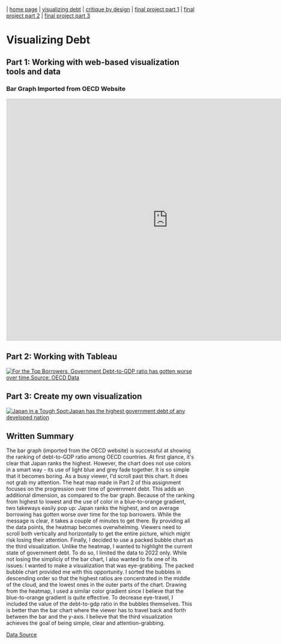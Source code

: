 | [home page](https://itsmeriem.github.io/Meriem/) | [visualizing debt](visualizing-debt.md) | [critique by design](critique-by-design.md) | [final project part 1](final-project-part1.md) | [final project part 2](final-project-part2.md) | [final project part 3](final-project-part3.md)  

# Visualizing Debt

## Part 1: Working with web-based visualization tools and data

### Bar Graph Imported from OECD Website

<iframe src="https://data.oecd.org/chart/7f2D" width="860" height="645" style="border: 0" mozallowfullscreen="true" webkitallowfullscreen="true" allowfullscreen="true"><a href="https://data.oecd.org/chart/7f2D" target="_blank">OECD Chart: General government debt, Total, % of GDP, Annual, 2021</a></iframe>

## Part 2: Working with Tableau

<div class='tableauPlaceholder' id='viz1699299725704' style='position: relative'><noscript><a href='#'><img alt='For the Top Borrowers, Government Debt-to-GDP ratio has gotten worse over time.Source: OECD Data ' src='https:&#47;&#47;public.tableau.com&#47;static&#47;images&#47;de&#47;debt-to-gdp-ration&#47;Sheet1&#47;1_rss.png' style='border: none' /></a></noscript><object class='tableauViz'  style='display:none;'><param name='host_url' value='https%3A%2F%2Fpublic.tableau.com%2F' /> <param name='embed_code_version' value='3' /> <param name='site_root' value='' /><param name='name' value='debt-to-gdp-ration&#47;Sheet1' /><param name='tabs' value='no' /><param name='toolbar' value='yes' /><param name='static_image' value='https:&#47;&#47;public.tableau.com&#47;static&#47;images&#47;de&#47;debt-to-gdp-ration&#47;Sheet1&#47;1.png' /> <param name='animate_transition' value='yes' /><param name='display_static_image' value='yes' /><param name='display_spinner' value='yes' /><param name='display_overlay' value='yes' /><param name='display_count' value='yes' /><param name='language' value='en-US' /><param name='filter' value='publish=yes' /></object></div>               
<script type='text/javascript'>                    
  var divElement = document.getElementById('viz1699299725704');                    
  var vizElement = divElement.getElementsByTagName('object')[0];                    
  vizElement.style.width='100%';vizElement.style.height=(divElement.offsetWidth*0.75)+'px';                    
  var scriptElement = document.createElement('script');                    
  scriptElement.src = 'https://public.tableau.com/javascripts/api/viz_v1.js';                   
  vizElement.parentNode.insertBefore(scriptElement, vizElement);               
</script>


## Part 3: Create my own visualization

<div class='tableauPlaceholder' id='viz1699414532341' style='position: relative'><noscript><a href='#'><img alt='Japan in a Tough Spot:Japan has the highest government debt of any developed nation ' src='https:&#47;&#47;public.tableau.com&#47;static&#47;images&#47;Bo&#47;Book1_16994144817240&#47;Sheet1&#47;1_rss.png' style='border: none' /></a></noscript><object class='tableauViz'  style='display:none;'><param name='host_url' value='https%3A%2F%2Fpublic.tableau.com%2F' /> <param name='embed_code_version' value='3' /> <param name='site_root' value='' /><param name='name' value='Book1_16994144817240&#47;Sheet1' /><param name='tabs' value='no' /><param name='toolbar' value='yes' /><param name='static_image' value='https:&#47;&#47;public.tableau.com&#47;static&#47;images&#47;Bo&#47;Book1_16994144817240&#47;Sheet1&#47;1.png' /> <param name='animate_transition' value='yes' /><param name='display_static_image' value='yes' /><param name='display_spinner' value='yes' /><param name='display_overlay' value='yes' /><param name='display_count' value='yes' /><param name='language' value='en-US' /><param name='filter' value='publish=yes' /></object></div>                
<script type='text/javascript'>                    
  var divElement = document.getElementById('viz1699414532341');                   
  var vizElement = divElement.getElementsByTagName('object')[0];                    
  vizElement.style.width='100%';vizElement.style.height=(divElement.offsetWidth*0.75)+'px';                    
  var scriptElement = document.createElement('script');                    
  scriptElement.src = 'https://public.tableau.com/javascripts/api/viz_v1.js';                    
  vizElement.parentNode.insertBefore(scriptElement, vizElement);                
</script>

## Written Summary
The bar graph (imported from the OECD website) is successful at showing the ranking of debt-to-GDP ratio among OECD countries. At first glance, it's clear that Japan ranks the highest. However, the chart does not use colors in a smart way - its use of light blue and grey fade together. It is so simple that it becomes boring. As a busy viewer, I'd scroll past this chart. It does not grab my attention. 
The heat map made in Part 2 of this assignment focuses on the progression over time of government debt. This adds an additional dimension, as compared to the bar graph. Because of the ranking from highest to lowest and the use of color in a blue-to-orange gradient, two takeways easily pop up: Japan ranks the highest, and on average borrowing has gotten worse over time for the top borrowers. While the message is clear, it takes a couple of minutes to get there. By providing all the data points, the heatmap becomes overwhelming. Viewers need to scroll both vertically and horizontally to get the entire picture, which might risk losing their attention.
Finally, I decided to use a packed bubble chart as the third visualization. Unlike the heatmap, I wanted to highlight the current state of government debt. To do so, I limited the data to 2022 only. While not losing the simpliciy of the bar chart, I also wanted to fix one of its issues: I wanted to make a visualization that was eye-grabbing. The packed bubble chart provided me with this opportunity. I sorted the bubbles in descending order so that the highest ratios are concentrated in the middle of the cloud, and the lowest ones in the outer parts of the chart. Drawing from the heatmap, I used a similar color gradient since I believe that the blue-to-orange gradient is quite effective. To decrease eye-travel, I included the value of the debt-to-gdp ratio in the bubbles themselves. This is better than the bar chart where the viewer has to travel back and forth between the bar and the y-axis. I believe that the third visualization achieves the goal of being simple, clear and attention-grabbing.

[Data Source](https://data.oecd.org/gga/general-government-debt.htm)



